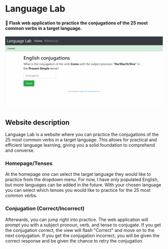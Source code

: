 # Language Lab
#### 🧪 Flask web application to practice the conjugations of the 25 most common verbs in a target language.

![](/static/languageLab.gif)

## Website description
Language Lab is a website where you can practice the conjugations of the 25 most common verbs in a target language. This allows for practical and efficient language learning, giving you a solid foundation to comprehend and converse.

### Homepage/Tenses
At the homepage one can select the target language they would like to practice
from the dropdown menu. For now, I have only populated English, but more languages can be added in the future. With your chosen language you can select which tenses you would like to practice for the 25 most common verbs.

### Conjugation (Correct/Incorrect)
Afterwards, you can jump right into practice. The web application will prompt you with a subject pronoun,
verb, and tense to conjugate. If you get the conjugation correct, the view will flash "Correct" and move on to the next conjugation. If you get the conjugation incorrect, you will be given the correct response and be given the chance to retry the conjugation.
